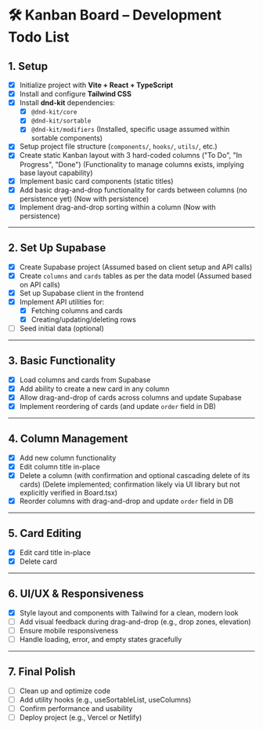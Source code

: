 # 🛠️ Kanban Board – Development Todo List

## 1. Setup

- [x] Initialize project with **Vite + React + TypeScript**
- [x] Install and configure **Tailwind CSS**
- [x] Install **dnd-kit** dependencies:
  - [x] `@dnd-kit/core`
  - [x] `@dnd-kit/sortable`
  - [x] `@dnd-kit/modifiers` (Installed, specific usage assumed within sortable components)
- [x] Setup project file structure (`components/`, `hooks/`, `utils/`, etc.)
- [x] Create static Kanban layout with 3 hard-coded columns ("To Do", "In Progress", "Done") (Functionality to manage columns exists, implying base layout capability)
- [x] Implement basic card components (static titles)
- [x] Add basic drag-and-drop functionality for cards between columns (no persistence yet) (Now with persistence)
- [x] Implement drag-and-drop sorting within a column (Now with persistence)

---

## 2. Set Up Supabase

- [x] Create Supabase project (Assumed based on client setup and API calls)
- [x] Create `columns` and `cards` tables as per the data model (Assumed based on API calls)
- [x] Set up Supabase client in the frontend
- [x] Implement API utilities for:
  - [x] Fetching columns and cards
  - [x] Creating/updating/deleting rows
- [ ] Seed initial data (optional)

---

## 3. Basic Functionality

- [x] Load columns and cards from Supabase
- [x] Add ability to create a new card in any column
- [x] Allow drag-and-drop of cards across columns and update Supabase
- [x] Implement reordering of cards (and update `order` field in DB)

---

## 4. Column Management

- [x] Add new column functionality
- [x] Edit column title in-place
- [x] Delete a column (with confirmation and optional cascading delete of its cards) (Delete implemented; confirmation likely via UI library but not explicitly verified in Board.tsx)
- [x] Reorder columns with drag-and-drop and update `order` field in DB

---

## 5. Card Editing

- [x] Edit card title in-place
- [x] Delete card

---

## 6. UI/UX & Responsiveness

- [x] Style layout and components with Tailwind for a clean, modern look
- [ ] Add visual feedback during drag-and-drop (e.g., drop zones, elevation)
- [ ] Ensure mobile responsiveness
- [ ] Handle loading, error, and empty states gracefully

---

## 7. Final Polish

- [ ] Clean up and optimize code
- [ ] Add utility hooks (e.g., useSortableList, useColumns)
- [ ] Confirm performance and usability
- [ ] Deploy project (e.g., Vercel or Netlify)